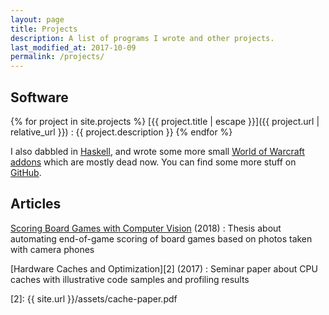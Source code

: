 ```yaml
---
layout: page
title: Projects
description: A list of programs I wrote and other projects.
last_modified_at: 2017-10-09
permalink: /projects/
---
```


## Software

{% for project in site.projects %}
[{{ project.title | escape }}]({{ project.url | relative_url }})
: {{ project.description }}
{% endfor %}

I also dabbled in [Haskell][haskell-experiments], and wrote some more small [World of
Warcraft addons][curseforge] which are mostly dead now.  You can find some more stuff on
[GitHub][].

## Articles

[Scoring Board Games with Computer Vision][1] (2018)
: Thesis about automating end-of-game scoring of board games based on photos taken with
  camera phones

[Hardware Caches and Optimization][2] (2017)
: Seminar paper about CPU caches with illustrative code samples and profiling results

[1]: https://s3.eu-central-1.amazonaws.com/meribold.org/thesis.pdf
[2]: {{ site.url }}/assets/cache-paper.pdf

[GitHub]: https://github.com/meribold
[curseforge]: https://www.curseforge.com/members/meribold/projects
[haskell-experiments]: https://github.com/meribold/haskell-experiments
[flutterrust]: https://github.com/meribold/flutterrust
